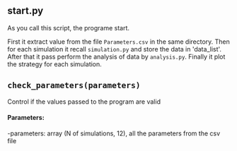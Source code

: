 ## start.py

As you call this script, the programe start.

First it extract value from the file `Parameters.csv` in the same directory. Then for each simulation it recall 
`simulation.py` and store the data in 'data_list'. After that it pass perform the analysis of data by `analysis.py`. Finally it plot the strategy for each simulation.


## `check_parameters(parameters)`

Control if the values passed to the program are valid
    
#### Parameters:
	
-parameters: array (N of simulations, 12), all the parameters from the csv file